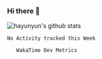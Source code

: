 ### Hi there 👋

![hayunyun's github stats](https://github-readme-stats.vercel.app/api?username=hayunyun&show_icons=true)

<!--START_SECTION:waka-->
```text
No Activity tracked this Week
```
<!--END_SECTION:waka-->

      

       WakaTime Dev Metrics

<!--
**hayunyun/hayunyun** is a ✨ _special_ ✨ repository because its `README.md` (this file) appears on your GitHub profile.

Here are some ideas to get you started:

- 🔭 I’m currently working on ...
- 🌱 I’m currently learning ...
- 👯 I’m looking to collaborate on ...
- 🤔 I’m looking for help with ...
- 💬 Ask me about ...
- 📫 How to reach me: ...
- 😄 Pronouns: ...
- ⚡ Fun fact: ...
-->
